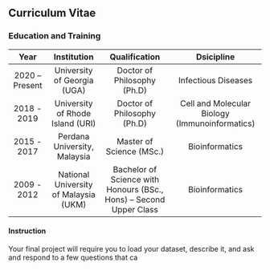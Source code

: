 ## Curriculum Vitae

### Education and Training

Year|Institution|Qualification|Dsicipline
:-----:|:-----:|:---:|:---:
2020 – Present|University of Georgia (UGA)|Doctor of Philosophy (Ph.D)|Infectious Diseases
2018 - 2019|University of Rhode Island (URI)|Doctor of Philosophy (Ph.D)|Cell and Molecular Biology (Immunoinformatics)
2015 - 2017|Perdana University, Malaysia|Master of Science (MSc.)|Bioinformatics
2009 - 2012|National University of Malaysia (UKM)|Bachelor of Science with Honours (BSc., Hons) – Second Upper Class|Bioinformatics

#### Instruction

Your final project will require you to load your dataset, describe it, and ask and respond to a few questions that ca
